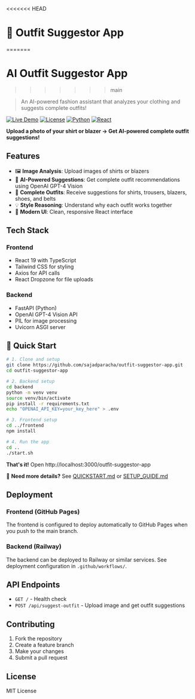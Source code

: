 <<<<<<< HEAD
# 👔 Outfit Suggestor App
=======
# AI Outfit Suggestor App
>>>>>>> main

> An AI-powered fashion assistant that analyzes your clothing and suggests complete outfits!

[![Live Demo](https://img.shields.io/badge/demo-live-success)](https://sajadparacha.github.io/outfit-suggestor-app)
[![License](https://img.shields.io/badge/license-MIT-blue)](LICENSE)
[![Python](https://img.shields.io/badge/python-3.12-blue)](https://www.python.org/)
[![React](https://img.shields.io/badge/react-19-blue)](https://reactjs.org/)

**Upload a photo of your shirt or blazer → Get AI-powered complete outfit suggestions!**

## Features

- 🖼️ **Image Analysis**: Upload images of shirts or blazers
- 🤖 **AI-Powered Suggestions**: Get complete outfit recommendations using OpenAI GPT-4 Vision
- 🎨 **Complete Outfits**: Receive suggestions for shirts, trousers, blazers, shoes, and belts
- 💡 **Style Reasoning**: Understand why each outfit works together
- 📱 **Modern UI**: Clean, responsive React interface

## Tech Stack

### Frontend
- React 19 with TypeScript
- Tailwind CSS for styling
- Axios for API calls
- React Dropzone for file uploads

### Backend
- FastAPI (Python)
- OpenAI GPT-4 Vision API
- PIL for image processing
- Uvicorn ASGI server

## 🚀 Quick Start

```bash
# 1. Clone and setup
git clone https://github.com/sajadparacha/outfit-suggestor-app.git
cd outfit-suggestor-app

# 2. Backend setup
cd backend
python -m venv venv
source venv/bin/activate
pip install -r requirements.txt
echo "OPENAI_API_KEY=your_key_here" > .env

# 3. Frontend setup
cd ../frontend
npm install

# 4. Run the app
cd ..
./start.sh
```

**That's it!** Open http://localhost:3000/outfit-suggestor-app

📖 **Need more details?** See [QUICKSTART.md](QUICKSTART.md) or [SETUP_GUIDE.md](SETUP_GUIDE.md)

## Deployment

### Frontend (GitHub Pages)
The frontend is configured to deploy automatically to GitHub Pages when you push to the main branch.

### Backend (Railway)
The backend can be deployed to Railway or similar services. See deployment configuration in `.github/workflows/`.

## API Endpoints

- `GET /` - Health check
- `POST /api/suggest-outfit` - Upload image and get outfit suggestions

## Contributing

1. Fork the repository
2. Create a feature branch
3. Make your changes
4. Submit a pull request

## License

MIT License